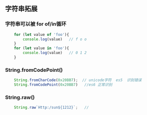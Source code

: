 ## 字符串拓展

### 字符串可以被 for of/in循环
```js
    for (let value of 'foo'){
        console.log(value)   // f o o
    }
    for (let value in 'foo'){
        console.log(value)   // 0 1 2
    }
```
### String.fromCodePoint()
```js
    String.fromCharCode(0x20BB7);  // unicode字符  es5  识别错误
    String.fromCodePoint(0x20BB7)   //es6 正常识别
```

### String.raw()
```js
    String.raw`Http:/sun${1212}`;   //
```

